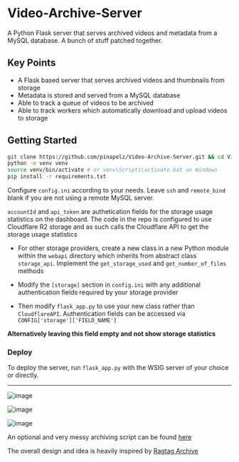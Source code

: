 # Video-Archive-Server

A Python Flask server that serves archived videos and metadata from a MySQL database. A bunch of stuff patched together.

## Key Points
- A Flask based server that serves archived videos and thumbnails from storage
- Metadata is stored and served from a MySQL database
- Able to track a queue of videos to be archived
- Able to track workers which automatically download and upload videos to storage


## Getting Started
```bash
git clone https://github.com/pinapelz/Video-Archive-Server.git && cd Video-Archive-Server
python -m venv venv
source venv/bin/activate # or venv\Scripts\activate.bat on Windows
pip install -r requirements.txt
```
Configure `config.ini` according to your needs. Leave `ssh` and `remote_bind` blank if you are not using a remote MySQL server.

`accountId` and `api_token` are authetication fields for the storage usage statistics on the dashboard. The code in the repo is configured to use Cloudflare R2 storage and as such calls the Cloudflare API to get the storage usage statistics

- For other storage providers, create a new class in a new Python module within the `webapi` directory which inherits from abstract class `storage_api`. Implement the `get_storage_used` and `get_number_of_files` methods

- Modify the `[storage]` section in  `config.ini` with any additional authentication fields required by your storage provider

- Then modify `flask_app.py` to use your new class rather than `CloudflareAPI`. Authentication fields can be accessed via `CONFIG['storage']['FIELD_NAME']`

**Alternatively leaving this field empty and not show storage statistics**

### Deploy
To deploy the server, run `flask_app.py` with the WSIG server of your choice or directly.

---

![image](https://github.com/pinapelz/Video-Archive-Server/assets/21994085/eb626166-f6db-43c9-89d3-4986c6a8d2cd)

![image](https://github.com/pinapelz/Video-Archive-Server/assets/21994085/2602aadb-5b33-4659-9da5-117aa2f92e3f)

![image](https://github.com/pinapelz/Video-Archive-Server/assets/21994085/16646e1e-977c-4c92-92e8-4d18963a2db4)

An optional and very messy archiving script can be found [here](https://github.com/pinapelz/Video-Archive-Worker)

The overall design and idea is heavily inspired by [Ragtag Archive](https://archive.ragtag.moe/)